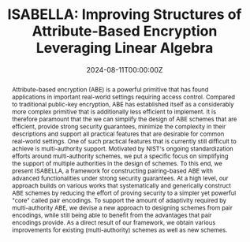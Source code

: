 ---
title: "ISABELLA: Improving Structures of Attribute-Based Encryption Leveraging Linear Algebra"

# Authors
# If you created a profile for a user (e.g. the default `admin` user), write the username (folder name) here 
# and it will be replaced with their full name and linked to their profile.
authors:
- Doreen Riepel
- Marloes Venema
- Tanya Verma

# Author notes (optional)
# author_notes:
# - "Equal contribution"
# - "Equal contribution"

date: "2024-08-11T00:00:00Z"
doi: ""

# Schedule page publish date (NOT publication's date).
publishDate: []

# Publication type.
# Legend: 0 = Uncategorized; 1 = Conference paper; 2 = Journal article;
# 3 = Preprint / Working Paper; 4 = Report; 5 = Book; 6 = Book section;
# 7 = Thesis; 8 = Patent
publication_types: ["1"]

# Publication name and optional abbreviated publication name.
publication: ACM CCS 2024
publication_short: []

abstract: Attribute-based encryption (ABE) is a powerful primitive that has found applications in important real-world settings requiring access control. Compared to traditional public-key encryption, ABE has established itself as a considerably more complex primitive that is additionally less efficient to implement. It is therefore paramount that the we can simplify the design of ABE schemes that are efficient, provide strong security guarantees, minimize the complexity in their descriptions and support all practical features that are desirable for common real-world settings. One of such practical features that is currently still difficult to achieve is multi-authority support. Motivated by NIST's ongoing standardization efforts around multi-authority schemes, we put a specific focus on simplifying the support of multiple authorities in the design of schemes. To this end, we present ISABELLA, a framework for constructing pairing-based ABE with advanced functionalities under strong security guarantees. At a high level, our approach builds on various works that systematically and generically construct ABE schemes by reducing the effort of proving security to a simpler yet powerful "core" called pair encodings. To support the amount of adaptivity required by multi-authority ABE, we devise a new approach to designing schemes from pair encodings, while still being able to benefit from the advantages that pair encodings provide. As a direct result of our framework, we obtain various improvements for existing (multi-authority) schemes as well as new schemes.

# Summary. An optional shortened abstract.
# summary: []

tags: []

# Display this page in the Featured widget?
featured: true

# Custom links (uncomment lines below)
# links:
# - name: Custom Link
#   url: http://example.org

url_pdf: 'https://eprint.iacr.org/2024/1352.pdf'
url_code: 'https://github.com/lincolncryptools/ISABELLA'
url_dataset: ''
url_poster: ''
url_project: ''
url_slides: ''
url_source: ''
url_video: ''

# links:
# - name: Slides
#  url: 

# Featured image
# To use, add an image named `featured.jpg/png` to your page's folder. 
# image:
#   caption: 'Image credit: [**Unsplash**](https://unsplash.com/photos/pLCdAaMFLTE)'
#   focal_point: ""
#   preview_only: false

# Associated Projects (optional).
#   Associate this publication with one or more of your projects.
#   Simply enter your project's folder or file name without extension.
#   E.g. `internal-project` references `content/project/internal-project/index.md`.
#   Otherwise, set `projects: []`.
projects: []

# Slides (optional).
#   Associate this publication with Markdown slides.
#   Simply enter your slide deck's filename without extension.
#   E.g. `slides: "example"` references `content/slides/example/index.md`.
#   Otherwise, set `slides: ""`.
slides: ""
---